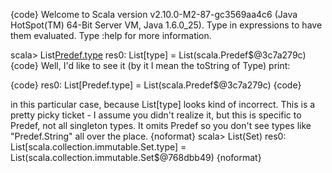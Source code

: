 {code}
Welcome to Scala version v2.10.0-M2-87-gc3569aa4c6 (Java HotSpot(TM) 64-Bit Server VM, Java 1.6.0_25).
Type in expressions to have them evaluated.
Type :help for more information.

scala> List[Predef.type](Predef)
res0: List[type] = List(scala.Predef$@3c7a279c)
{code}
Well, I'd like to see it (by it I mean the toString of Type) print:

{code}
res0: List[Predef.type] = List(scala.Predef$@3c7a279c)
{code}

in this particular case, because List[type] looks kind of incorrect.
This is a pretty picky ticket - I assume you didn't realize it, but this is specific to Predef, not all singleton types.  It omits Predef so you don't see types like "Predef.String" all over the place.
{noformat}
scala> List(Set)
res0: List[scala.collection.immutable.Set.type] = List(scala.collection.immutable.Set$@768dbb49)
{noformat}
